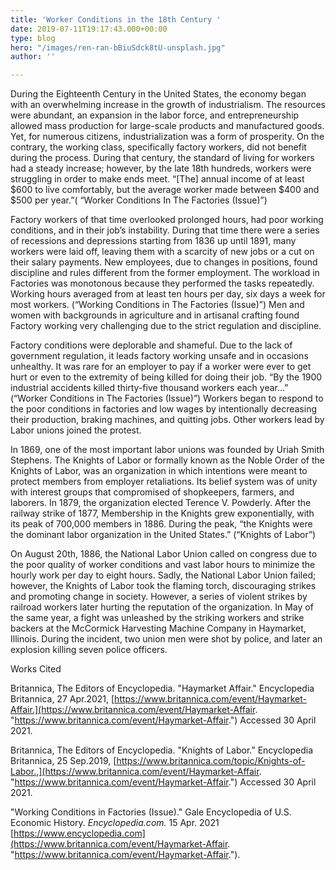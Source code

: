 ```yaml
---
title: 'Worker Conditions in the 18th Century '
date: 2019-07-11T19:17:43.000+00:00
type: blog
hero: "/images/ren-ran-bBiuSdck8tU-unsplash.jpg"
author: ''

---
```

During the Eighteenth Century in the United States, the economy began with an overwhelming increase in the growth of industrialism. The resources were abundant, an expansion in the labor force, and entrepreneurship allowed mass production for large-scale products and manufactured goods. Yet, for numerous citizens, industrialization was a form of prosperity. On the contrary, the working class, specifically factory workers, did not benefit during the process. During that century, the standard of living for workers had a steady increase; however, by the late 18th hundreds, workers were struggling in order to make ends meet. “\[The\] annual income of at least $600 to live comfortably, but the average worker made between $400 and $500 per year.”( “Worker Conditions In The Factories (Issue)”)

Factory workers of that time overlooked prolonged hours, had poor working conditions, and in their job’s instability. During that time there were a series of recessions and depressions starting from 1836 up until 1891, many workers were laid off, leaving them with a scarcity of new jobs or a cut on their salary payments. New employees, due to changes in positions, found discipline and rules different from the former employment. The workload in Factories was monotonous because they performed the tasks repeatedly. Working hours averaged from at least ten hours per day, six days a week for most workers. (“Working Conditions in The Factories (Issue)”) Men and women with backgrounds in agriculture and in artisanal crafting found Factory working very challenging due to the strict regulation and discipline.

Factory conditions were deplorable and shameful. Due to the lack of government regulation, it leads factory working unsafe and in occasions unhealthy. It was rare for an employer to pay if a worker were ever to get hurt or even to the extremity of being killed for doing their job. “By the 1900 industrial accidents killed thirty-five thousand workers each year...” (“Worker Conditions in The Factories (Issue)”) Workers began to respond to the poor conditions in factories and low wages by intentionally decreasing their production, braking machines, and quitting jobs. Other workers lead by Labor unions joined the protest.

In 1869, one of the most important labor unions was founded by Uriah Smith Stephens. The Knights of Labor or formally known as the Noble Order of the Knights of Labor, was an organization in which intentions were meant to protect members from employer retaliations. Its belief system was of unity with interest groups that compromised of shopkeepers, farmers, and laborers. In 1879, the organization elected Terence V. Powderly. After the railway strike of 1877, Membership in the Knights grew exponentially, with its peak of 700,000 members in 1886. During the peak, “the Knights were the dominant labor organization in the United States.” (“Knights of Labor”)

On August 20th, 1886, the National Labor Union called on congress due to the poor quality of worker conditions and vast labor hours to minimize the hourly work per day to eight hours. Sadly, the National Labor Union failed; however, the Knights of Labor took the flaming torch, discouraging strikes and promoting change in society. However, a series of violent strikes by railroad workers later hurting the reputation of the organization. In May of the same year, a fight was unleashed by the striking workers and strike backers at the McCormick Harvesting Machine Company in Haymarket, Illinois. During the incident, two union men were shot by police, and later an explosion killing seven police officers.

Works Cited

Britannica, The Editors of Encyclopedia. "Haymarket Affair." Encyclopedia Britannica, 27 Apr.2021, [https://www.britannica.com/event/Haymarket-Affair.](https://www.britannica.com/event/Haymarket-Affair. "https://www.britannica.com/event/Haymarket-Affair.") Accessed 30 April 2021.

Britannica, The Editors of Encyclopedia. "Knights of Labor.” Encyclopedia Britannica, 25 Sep.2019, [https://www.britannica.com/topic/Knights-of-Labor.,](https://www.britannica.com/event/Haymarket-Affair. "https://www.britannica.com/event/Haymarket-Affair.") Accessed 30 April 2021.

"Working Conditions in Factories (Issue)." Gale Encyclopedia of U.S. Economic History. _Encyclopedia.com._ 15 Apr. 2021 [https://www.encyclopedia.com](https://www.britannica.com/event/Haymarket-Affair. "https://www.britannica.com/event/Haymarket-Affair.").